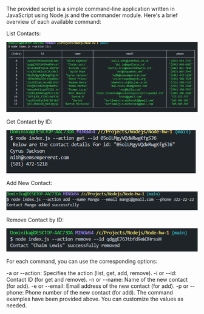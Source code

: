 The provided script is a simple command-line application written in JavaScript using Node.js and the commander module. Here's a brief overview of each available command:

List Contacts:

![Alt text](images/action-list.png)

Get Contact by ID:

![Alt text](images/action-get.png)

Add New Contact:

![Alt text](images/action-add.png)

Remove Contact by ID:

![Alt text](images/action-remove.png)

For each command, you can use the corresponding options:

-a or --action: Specifies the action (list, get, add, remove).
-i or --id: Contact ID (for get and remove).
-n or --name: Name of the new contact (for add).
-e or --email: Email address of the new contact (for add).
-p or --phone: Phone number of the new contact (for add).
The command examples have been provided above. You can customize the values as needed.
